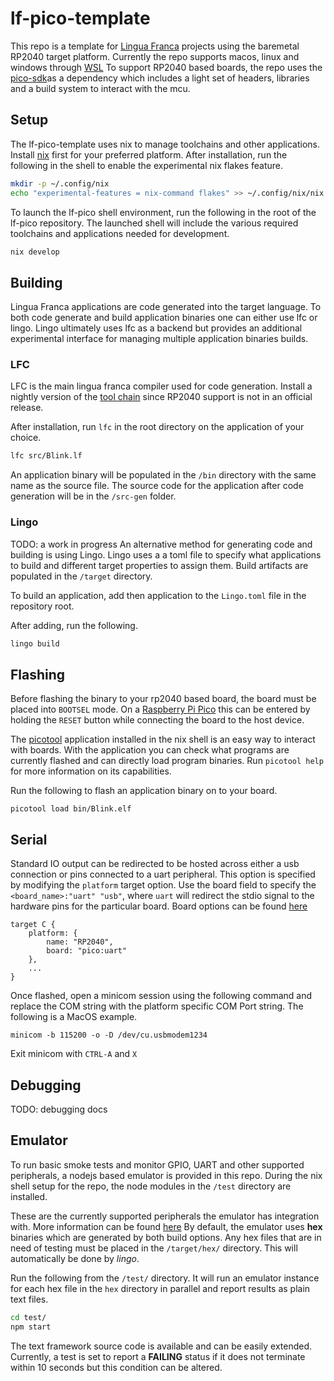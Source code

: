 # lf-pico-template
This repo is a template for [Lingua Franca](https://www.lf-lang.org/) projects using the baremetal RP2040 target platform. Currently the repo supports macos, linux and windows through [WSL](https://learn.microsoft.com/en-us/windows/wsl/install)
To support RP2040 based boards, the repo uses the [pico-sdk](https://github.com/raspberrypi/pico-sdk/tree/master/src)as a dependency which includes a light set of headers, libraries and a build system to interact with the mcu.

## Setup
The lf-pico-template uses nix to manage toolchains and other applications. Install [nix](https://nixos.org/download.html) first for your preferred platform. After installation, run the following in the shell to enable the experimental nix flakes feature.
``` bash
mkdir -p ~/.config/nix
echo "experimental-features = nix-command flakes" >> ~/.config/nix/nix.conf
```

To launch the lf-pico shell environment, run the following in the root of the lf-pico repository. The launched shell will include the various required toolchains and applications needed for development.
```bash
nix develop
```

## Building
Lingua Franca applications are code generated into the target language. To both code generate and build application binaries one can either use lfc or lingo. Lingo ultimately uses lfc as a backend but provides an additional experimental interface for managing multiple application binaries builds.

### LFC
LFC is the main lingua franca compiler used for code generation. Install a nightly version of the [tool chain](https://github.com/lf-lang/lingua-franca/releases/tag/nightly) since RP2040 support is not in an official release.

After installation, run ``lfc`` in the root directory on the application of your choice.
``` bash
lfc src/Blink.lf
```
An application binary will be populated in the ``/bin`` directory with the same name as the source file. The source code for the application after code generation will be in the ``/src-gen`` folder.

### Lingo
TODO: a work in progress
An alternative method for generating code and building is using Lingo. Lingo uses a a toml file to specify what applications to build and different target properties to assign them. Build artifacts are populated in the ``/target`` directory.

To build an application, add then application to the ``Lingo.toml`` file in the repository root.

After adding, run the following.
``` bash
lingo build
```

## Flashing
Before flashing the binary to your rp2040 based board, the board must be placed into ``BOOTSEL`` mode. On a [Raspberry Pi Pico](https://www.raspberrypi.com/products/raspberry-pi-pico/) this can be entered by holding the ``RESET`` button while connecting the board to the host device.

The [picotool](https://github.com/raspberrypi/picotool) application installed in the nix shell is an easy way to interact with boards.
With the application you can check what programs are currently flashed and can directly load program binaries. Run ``picotool help`` for more information on its capabilities.

Run the following to flash an application binary on to your board.
``` shell
picotool load bin/Blink.elf
```
## Serial
Standard IO output can be redirected to be hosted across either a usb connection or pins connected to a uart peripheral. This option is specified by modifying the `platform` target option. Use the board field to specify the `<board_name>:"uart" "usb"`, where `uart` will redirect the stdio signal to the hardware pins for the particular board. Board options can be found [here](https://github.com/raspberrypi/pico-sdk/tree/master/src/boards/include/boards)

```
target C {
    platform: {
        name: "RP2040",
        board: "pico:uart"
    },
    ...
}
```

Once flashed, open a minicom session using the following command and replace the COM string with the platform specific COM Port string. The following is a MacOS example.

```shell
minicom -b 115200 -o -D /dev/cu.usbmodem1234
```

Exit minicom with `CTRL-A` and `X`

## Debugging
TODO: debugging docs


## Emulator
To run basic smoke tests and monitor GPIO, UART and other supported peripherals, a nodejs based emulator is provided in this repo. During the nix shell setup for the repo, the node modules in the ``/test`` directory are installed. 

These are the currently supported peripherals the emulator has integration with. More information can be found [here](https://docs.wokwi.com/parts/wokwi-pi-pico)
By default, the emulator uses **hex** binaries which are generated by both build options. Any hex files that are in need of testing must be placed in the ``/target/hex/`` directory. This will automatically be done by *lingo*.

Run the following from the ``/test/`` directory. It will run an emulator instance for each hex file in the ``hex`` directory in parallel and report results as plain text files.
``` bash
cd test/
npm start
```
The text framework source code is available and can be easily extended. Currently, a test is set to report a **FAILING** status if it does not terminate within 10 seconds but this condition can be altered.

